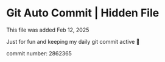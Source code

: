 # Git Auto Commit | Hidden File

This file was added Feb 12, 2025

Just for fun and keeping my daily git commit active 🤪

commit number: 2862365
